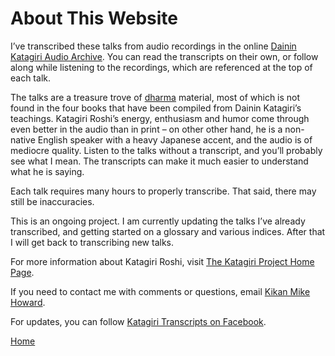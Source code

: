 <a name="0"></a>
# About This Website

I’ve transcribed these talks from audio recordings in the online [Dainin Katagiri Audio Archive](http://www.mnzencenter.org/katagiri_talks.php). You can read the transcripts on their own, or follow along while listening to the recordings, which are referenced at the top of each talk. 

The talks are a treasure trove of [dharma](glossary#dharma) material, most of which is not found in the four books that have been compiled from Dainin Katagiri’s teachings. Katagiri Roshi’s energy, enthusiasm and humor come through even better in the audio than in print – on other other hand, he is a non-native English speaker with a heavy Japanese accent, and the audio is of mediocre quality. Listen to the talks without a transcript, and you’ll probably see what I mean. The transcripts can make it much easier to understand what he is saying.

Each talk requires many hours to properly transcribe. That said, there may still be inaccuracies.

This is an ongoing project. I am currently updating the talks I’ve already transcribed, and getting started on a glossary and various indices. After that I will get back to transcribing new talks.

For more information about Katagiri Roshi, visit [The Katagiri Project Home Page](http://www.mnzencenter.org/katagiri/).

If you need to contact me with comments or questions, email [Kikan Mike Howard](mailto:michaelhoward@mac.com).

For updates, you can follow [Katagiri Transcripts on Facebook](https://www.facebook.com/KatagiriTranscripts).

[Home](index.md)
